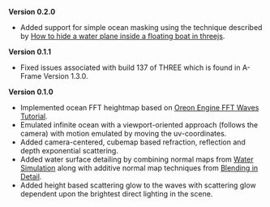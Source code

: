 **Version 0.2.0**
* Added support for simple ocean masking using the technique described by [How to hide a water plane inside a floating boat in threejs](https://woodenraft.games/blog/how-to-hide-water-plane-inside-hollow-boat-threejs).

**Version 0.1.1**
* Fixed issues associated with build 137 of THREE which is found in A-Frame Version 1.3.0.

**Version 0.1.0**
* Implemented ocean FFT heightmap based on [Oreon Engine FFT Waves Tutorial](https://youtu.be/B3YOLg0sA2g).
* Emulated infinite ocean with a viewport-oriented approach (follows the camera) with motion emulated by moving the uv-coordinates.
* Added camera-centered, cubemap based refraction, reflection and depth exponential scattering.
* Added water surface detailing by combining normal maps from [Water Simulation](https://watersimulation.tumblr.com/post/115928250077/scrolling-normal-maps) along with additive normal map techniques from [Blending in Detail](https://blog.selfshadow.com/publications/blending-in-detail/).
* Added height based scattering glow to the waves with scattering glow dependent upon the brightest direct lighting in the scene.
